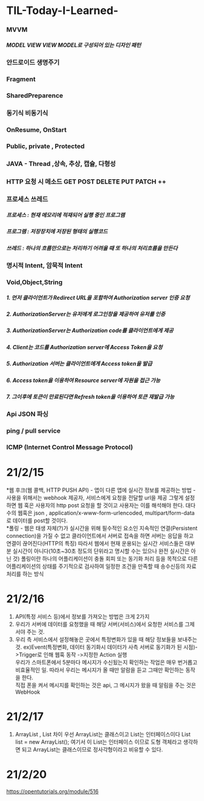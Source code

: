 # TIL-Today-I-Learned-

###  __MVVM__ 
#####  MODEL VIEW VIEW MODEL로 구성되어 있는 디자인 패턴  
###  안드로이드 생명주기
###  Fragment
###  SharedPreparence
###  동기식 비동기식
###  OnResume, OnStart
###  Public, private , Protected
###  JAVA - Thread ,상속, 추상, 캡슐, 다형성
###  HTTP 요청 시 메소드 GET POST DELETE PUT PATCH ++
###  프로세스 쓰레드 
##### 프로세스 : 현재 메모리에 적재되어 실행 중인 프로그램
##### 프로그램 : 저장장치에 저장된 형태의 실행코드
##### 쓰레드 : 하나의 흐름만으로는 처리하기 어려울 때 또 하나의 처리흐름을 만든다
### 명시적 Intent, 암묵적 Intent
### Void,Object,String
##### 1. 먼저 클라이언트가 Redirect URL을 포함하여 Authorization server 인증 요청
##### 2. AuthorizationServer는 유저에게 로그인창을 제공하여 유저를 인증
##### 3. AuthorizationServer는 Authorization code를 클라이언트에게 제공
##### 4. Client는 코드를 Authorization server에 Access Token을 요청
##### 5. Authorization 서버는 클라이언트에게 Access token을 발급
##### 6. Access token을 이용하여 Resource server에 자원을 접근 가능
##### 7. 그이후에 토큰이 만료된다면 Refresh token을 이용하여 토큰 재발급 가능
### Api JSON 파싱 
###  ping / pull service
###  ICMP (Internet Control Message Protocol)  
# 21/2/15
*웹 후크(웹 콜백, HTTP PUSH API) - 앱이 다른 앱에 실시간 정보를 제공하는 방법 - 사용을 위해서는 webhook 제공자, 서비스에게 요청을 전달할 url을 제공 그렇게 설정 하면
웹 훅은 사용자의 http post 요청을 할 것이고 사용자는 이를 해석해야 한다. 대다수의 웹훅은 json , application/x-www-form-urlencoded, multipart/form-data로 데이터를
post할 것이다.   
*폴링 - 웹은 태생 자체(?)가 실시간을 위해 필수적인 요소인 지속적인 연결(Persistent connection)을 가질 수 없고 클라이언트에서 서버로 접속을 하면 서버는 응답을 하고
연결이 끊어진다(HTTP의 특징)  따라서 웹에서 현재 운용되는 실시간 서비스들은 대부분 실시간이 아니다(10초~30초 정도의 단위라고 명시할 수는 있으나 완전 실시간은 아닌 것)
폴링이란 하나의 어플리케이션이 충돌 회피 또는 동기화 처리 등을 목적으로 다른 어플리케이션의 상태를 주기적으로 검사하여 일정한 조건을 만족할 때 송수신등의 자료처리를 하는 방식  
# 21/2/16
1. API(특정 서비스 등)에서 정보를 가져오는 방법은 크게 2가지  
  1. 우리가 서버에 데이터를 요청했을 때 해당 서버(서비스)에서 요청한 서비스를 그제서야 주는 것.  
  1. 우리 측 서비스에서 설정해놓은 곳에서 특정변화가 있을 때 해당 정보들을 보내주는 것. ex)Event(특정변화, 데이터 동기화시 데이터가 사측 서버로 동기화가 된 시점)->Trigger로 인해 웹훅 동작
->지정한 Action 실행  
우리가 스마트폰에서 5분마다 메시지가 수신됬는지 확인하는 작업은 매우 번거롭고 비효율적인 일. 따라서 우리는 메시지가 올 때만 알람을 듣고 그때만 확인하는 동작을 한다.  
직접 폰을 켜서 메시지를 확인하는 것은 api, 그 메시지가 왔을 때 알림을 주는 것은 WebHook  
# 21/2/17
1. ArrayList , List 차이  우선 ArrayList는 클래스이고 List는 인터페이스이다  List list = new ArrayList(); 여기서 이 List는 인터페이스 이므로 도형 객체라고 생각하면 되고 ArrayList는 클래스이므로 정사각형이라고 비유할 수 있다.

# 21/2/20
https://opentutorials.org/module/516



